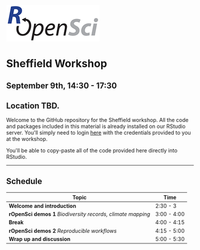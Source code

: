 
[![](ropensci_logo.png)](http://ropensci.org/)
# Sheffield Workshop
## September 9th, 14:30 - 17:30 
## Location TBD.

Welcome to the GitHub repository for the Sheffield workshop. All the code and packages included in this material is already installed on our RStudio server. You'll simply need to login [here](http://rstudio.ropensci.org/) with the credentials provided to you at the workshop.

You'll be able to copy-paste all of the code provided here directly into RStudio.

--- 

## Schedule 

|Topic|Time|
|---------------|-------|
|**Welcome and introduction**| 2:30 - 3 |
|**rOpenSci demos 1** *Biodiversity records, climate mapping*| 3:00 - 4:00 |
|**Break**| 4:00 - 4:15 |
|**rOpenSci demos 2** *Reproducible workflows*| 4:15 - 5:00 |
|**Wrap up and discussion**| 5:00 - 5:30 |


